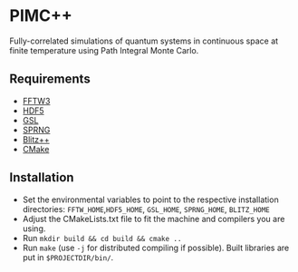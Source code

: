 # PIMC++

Fully-correlated simulations of quantum systems in continuous space at finite temperature using Path Integral Monte Carlo.

## Requirements

* [FFTW3](https://github.com/FFTW/fftw3)
* [HDF5](http://www.hdfgroup.org/HDF5/)
* [GSL](http://www.gnu.org/software/gsl/)
* [SPRNG](http://www.sprng.org/)
* [Blitz++](http://sourceforge.net/projects/blitz/)
* [CMake](http://www.cmake.org/)

## Installation

* Set the environmental variables to point to the respective installation directories:
  `FFTW_HOME`,`HDF5_HOME`, `GSL_HOME`, `SPRNG_HOME`, `BLITZ_HOME`
* Adjust the CMakeLists.txt file to fit the machine and compilers you are using.
* Run `mkdir build && cd build && cmake ..`
* Run `make` (use `-j` for distributed compiling if possible). Built libraries are put in `$PROJECTDIR/bin/`.


